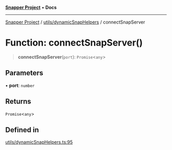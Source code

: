 [**Snapper Project**](../../../README.md) • **Docs**

***

[Snapper Project](../../../README.md) / [utils/dynamicSnapHelpers](../README.md) / connectSnapServer

# Function: connectSnapServer()

> **connectSnapServer**(`port`): `Promise`\<`any`\>

## Parameters

• **port**: `number`

## Returns

`Promise`\<`any`\>

## Defined in

[utils/dynamicSnapHelpers.ts:95](https://github.com/asifqatar/Snapper/blob/1b2c230905308cca5785aba7fe39ad09cd146118/utils/dynamicSnapHelpers.ts#L95)
